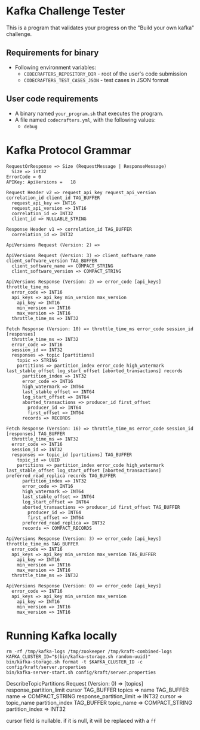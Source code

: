 # Kafka Challenge Tester

This is a program that validates your progress on the "Build your own kafka" challenge.

## Requirements for binary

- Following environment variables:
  - `CODECRAFTERS_REPOSITORY_DIR` - root of the user's code submission
  - `CODECRAFTERS_TEST_CASES_JSON` - test cases in JSON format

## User code requirements

- A binary named `your_program.sh` that executes the program.
- A file named `codecrafters.yml`, with the following values:
  - `debug`

# Kafka Protocol Grammar

```
RequestOrResponse => Size (RequestMessage | ResponseMessage)
  Size => int32
ErrorCode = 0
APIKey: ApiVersions =	18 
```
```
Request Header v2 => request_api_key request_api_version correlation_id client_id TAG_BUFFER 
  request_api_key => INT16
  request_api_version => INT16
  correlation_id => INT32
  client_id => NULLABLE_STRING
```
```
Response Header v1 => correlation_id TAG_BUFFER 
  correlation_id => INT32
```

```
ApiVersions Request (Version: 2) => 
```

```
ApiVersions Request (Version: 3) => client_software_name client_software_version TAG_BUFFER 
  client_software_name => COMPACT_STRING
  client_software_version => COMPACT_STRING
```

```
ApiVersions Response (Version: 2) => error_code [api_keys] throttle_time_ms 
  error_code => INT16
  api_keys => api_key min_version max_version 
    api_key => INT16
    min_version => INT16
    max_version => INT16
  throttle_time_ms => INT32
```

```
Fetch Response (Version: 10) => throttle_time_ms error_code session_id [responses] 
  throttle_time_ms => INT32
  error_code => INT16
  session_id => INT32
  responses => topic [partitions] 
    topic => STRING
    partitions => partition_index error_code high_watermark last_stable_offset log_start_offset [aborted_transactions] records 
      partition_index => INT32
      error_code => INT16
      high_watermark => INT64
      last_stable_offset => INT64
      log_start_offset => INT64
      aborted_transactions => producer_id first_offset 
        producer_id => INT64
        first_offset => INT64
      records => RECORDS
```

```
Fetch Response (Version: 16) => throttle_time_ms error_code session_id [responses] TAG_BUFFER 
  throttle_time_ms => INT32
  error_code => INT16
  session_id => INT32
  responses => topic_id [partitions] TAG_BUFFER 
    topic_id => UUID
    partitions => partition_index error_code high_watermark last_stable_offset log_start_offset [aborted_transactions] preferred_read_replica records TAG_BUFFER 
      partition_index => INT32
      error_code => INT16
      high_watermark => INT64
      last_stable_offset => INT64
      log_start_offset => INT64
      aborted_transactions => producer_id first_offset TAG_BUFFER 
        producer_id => INT64
        first_offset => INT64
      preferred_read_replica => INT32
      records => COMPACT_RECORDS
```

```
ApiVersions Response (Version: 3) => error_code [api_keys] throttle_time_ms TAG_BUFFER 
  error_code => INT16
  api_keys => api_key min_version max_version TAG_BUFFER 
    api_key => INT16
    min_version => INT16
    max_version => INT16
  throttle_time_ms => INT32
```

```
ApiVersions Response (Version: 0) => error_code [api_keys] 
  error_code => INT16
  api_keys => api_key min_version max_version 
    api_key => INT16
    min_version => INT16
    max_version => INT16
``` 

# Running Kafka locally
```
rm -rf /tmp/kafka-logs /tmp/zookeeper /tmp/kraft-combined-logs
KAFKA_CLUSTER_ID="$(bin/kafka-storage.sh random-uuid)"
bin/kafka-storage.sh format -t $KAFKA_CLUSTER_ID -c config/kraft/server.properties
bin/kafka-server-start.sh config/kraft/server.properties
```

DescribeTopicPartitions Request (Version: 0) => [topics] response_partition_limit cursor TAG_BUFFER 
  topics => name TAG_BUFFER 
    name => COMPACT_STRING
  response_partition_limit => INT32
  cursor => topic_name partition_index TAG_BUFFER 
    topic_name => COMPACT_STRING
    partition_index => INT32
  
cursor field is nullable.
if it is null, it will be replaced with a `ff`